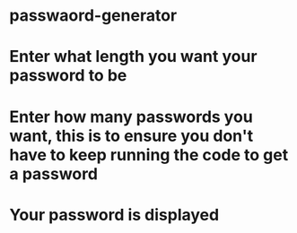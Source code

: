 # passwaord-generator
# Enter what length you want your password to be
# Enter how many passwords you want, this is to ensure you don't have to keep running the code to get a password
# Your password is displayed
